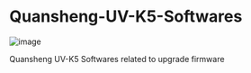 # Quansheng-UV-K5-Softwares

![image](https://github.com/9M2PJU/Quansheng-UV-K5-Programming-Software-and-Firmware-Updater/assets/991353/d7e289ec-8bb0-4cf0-a201-4eace7af9694)

Quansheng UV-K5 Softwares related to upgrade firmware
